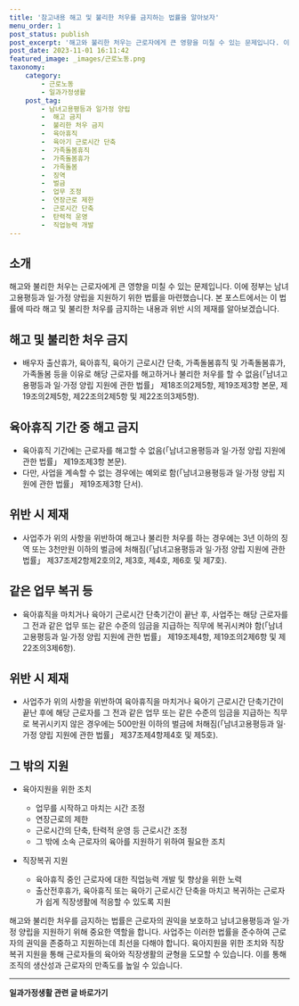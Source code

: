 ```yaml
---
title: '참고내용 해고 및 불리한 처우를 금지하는 법률을 알아보자'
menu_order: 1
post_status: publish
post_excerpt: '해고와 불리한 처우는 근로자에게 큰 영향을 미칠 수 있는 문제입니다. 이에 정부는 남녀고용평등과 일 가정 양립을 지원하기 위한 법률을 마련했습니다. 본 포스트에서는 이 법률에 따라 해고 및 불리한 처우를 금지하는 내용과 위반 시의 제재를 알아보겠습니다.'
post_date: 2023-11-01 16:11:42
featured_image: _images/근로노동.png
taxonomy:
    category:
        - 근로노동
        - 일과가정생활
    post_tag:
        - 남녀고용평등과 일가정 양립
        -  해고 금지
        -  불리한 처우 금지
        -  육아휴직
        -  육아기 근로시간 단축
        -  가족돌봄휴직
        -  가족돌봄휴가
        -  가족돌봄
        -  징역
        -  벌금
        -  업무 조정
        -  연장근로 제한
        -  근로시간 단축
        -  탄력적 운영
        -  직업능력 개발
---
```



## 소개
해고와 불리한 처우는 근로자에게 큰 영향을 미칠 수 있는 문제입니다. 이에 정부는 남녀고용평등과 일·가정 양립을 지원하기 위한 법률을 마련했습니다. 본 포스트에서는 이 법률에 따라 해고 및 불리한 처우를 금지하는 내용과 위반 시의 제재를 알아보겠습니다.

## 해고 및 불리한 처우 금지
- 배우자 출산휴가, 육아휴직, 육아기 근로시간 단축, 가족돌봄휴직 및 가족돌봄휴가, 가족돌봄 등을 이유로 해당 근로자를 해고하거나 불리한 처우를 할 수 없음(「남녀고용평등과 일·가정 양립 지원에 관한 법률」 제18조의2제5항, 제19조제3항 본문, 제19조의2제5항, 제22조의2제5항 및 제22조의3제5항).

## 육아휴직 기간 중 해고 금지
- 육아휴직 기간에는 근로자를 해고할 수 없음(「남녀고용평등과 일·가정 양립 지원에 관한 법률」 제19조제3항 본문).
- 다만, 사업을 계속할 수 없는 경우에는 예외로 함(「남녀고용평등과 일·가정 양립 지원에 관한 법률」 제19조제3항 단서).

## 위반 시 제재
- 사업주가 위의 사항을 위반하여 해고나 불리한 처우를 하는 경우에는 3년 이하의 징역 또는 3천만원 이하의 벌금에 처해짐(「남녀고용평등과 일·가정 양립 지원에 관한 법률」 제37조제2항제2호의2, 제3호, 제4호, 제6호 및 제7호).

## 같은 업무 복귀 등
- 육아휴직을 마치거나 육아기 근로시간 단축기간이 끝난 후, 사업주는 해당 근로자를 그 전과 같은 업무 또는 같은 수준의 임금을 지급하는 직무에 복귀시켜야 함(「남녀고용평등과 일·가정 양립 지원에 관한 법률」 제19조제4항, 제19조의2제6항 및 제22조의3제6항).

## 위반 시 제재
- 사업주가 위의 사항을 위반하여 육아휴직을 마치거나 육아기 근로시간 단축기간이 끝난 후에 해당 근로자를 그 전과 같은 업무 또는 같은 수준의 임금을 지급하는 직무로 복귀시키지 않은 경우에는 500만원 이하의 벌금에 처해짐(「남녀고용평등과 일·가정 양립 지원에 관한 법률」 제37조제4항제4호 및 제5호).

## 그 밖의 지원
- 육아지원을 위한 조치
  - 업무를 시작하고 마치는 시간 조정
  - 연장근로의 제한
  - 근로시간의 단축, 탄력적 운영 등 근로시간 조정
  - 그 밖에 소속 근로자의 육아를 지원하기 위하여 필요한 조치

- 직장복귀 지원
  - 육아휴직 중인 근로자에 대한 직업능력 개발 및 향상을 위한 노력
  - 출산전후휴가, 육아휴직 또는 육아기 근로시간 단축을 마치고 복귀하는 근로자가 쉽게 직장생활에 적응할 수 있도록 지원

해고와 불리한 처우를 금지하는 법률은 근로자의 권익을 보호하고 남녀고용평등과 일·가정 양립을 지원하기 위해 중요한 역할을 합니다. 사업주는 이러한 법률을 준수하여 근로자의 권익을 존중하고 지원하는데 최선을 다해야 합니다. 육아지원을 위한 조치와 직장복귀 지원을 통해 근로자들의 육아와 직장생활의 균형을 도모할 수 있습니다. 이를 통해 조직의 생산성과 근로자의 만족도를 높일 수 있습니다.
<!-- wp:separator -->
<hr class="wp-block-separator has-alpha-channel-opacity"/>
<!-- /wp:separator -->

<!-- wp:group {"backgroundColor":"base","layout":{"type":"constrained"}} -->
<div class="wp-block-group has-base-background-color has-background"><!-- wp:paragraph {"align":"center","fontSize":"medium"} -->
<p class="has-text-align-center has-large-font-size"><strong>일과가정생활 관련 글 바로가기</strong></p>
<!-- /wp:paragraph -->


<!-- wp:latest-posts
{"categories":[{"id":10918,"count":19,"description":"","link":"https://uknowlaw.com/category/%ec%9d%bc%ea%b3%bc%ea%b0%80%ec%a0%95%ec%83%9d%ed%99%9c/","name":"일과가정생활","slug":"일과가정생활","taxonomy":"category","parent":0,"meta":[],"_links":{"self":[{"href":"https://uknowlaw.com/wp-json/wp/v2/categories/10918"}],"collection":[{"href":"https://uknowlaw.com/wp-json/wp/v2/categories"}],"about":[{"href":"https://uknowlaw.com/wp-json/wp/v2/taxonomies/category"}],"wp:post_type":[{"href":"https://uknowlaw.com/wp-json/wp/v2/posts?categories=10918"}],"curies":[{"name":"wp","href":"https://api.w.org/{rel}","templated":true}]}}],"postsToShow":100,"excerptLength":28,"postLayout":"grid","columns":2,"featuredImageAlign":"left","featuredImageSizeSlug":"large","fontSize":18px} /--></div>
<!-- /wp:group -->
